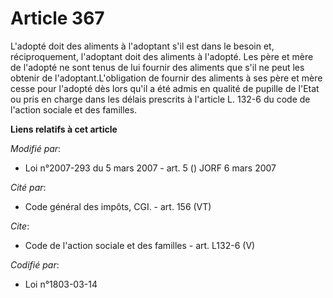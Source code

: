 # Article 367

L'adopté doit des aliments à l'adoptant s'il est dans le besoin et, réciproquement, l'adoptant doit des aliments à l'adopté.
Les père et mère de l'adopté ne sont tenus de lui fournir des aliments que s'il ne peut les obtenir de
l'adoptant.L'obligation de fournir des aliments à ses père et mère cesse pour l'adopté dès lors qu'il a été admis en qualité
de pupille de l'Etat ou pris en charge dans les délais prescrits à l'article L. 132-6 du code de l'action sociale et des
familles.

**Liens relatifs à cet article**

_Modifié par_:

  - Loi n°2007-293 du 5 mars 2007 - art. 5 () JORF 6 mars 2007

_Cité par_:

  - Code général des impôts, CGI. - art. 156 (VT)

_Cite_:

  - Code de l'action sociale et des familles - art. L132-6 (V)

_Codifié par_:

  - Loi n°1803-03-14
